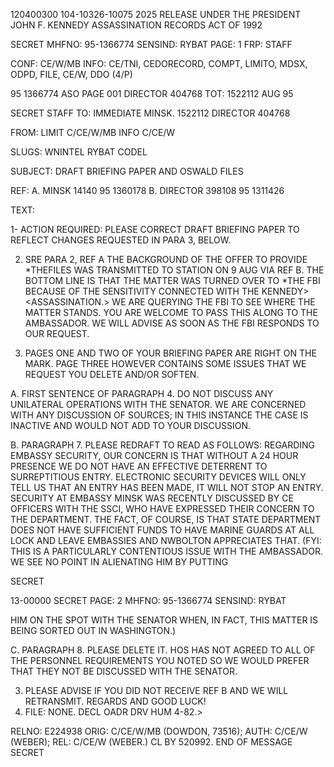 120400300
104-10326-10075
2025 RELEASE UNDER THE PRESIDENT JOHN F. KENNEDY ASSASSINATION RECORDS ACT OF 1992

SECRET
MHFNO: 95-1366774 SENSIND: RYBAT PAGE: 1
FRP: STAFF

CONF: CE/W/MB INFO: CE/TNI, CEDORECORD, COMPT, LIMITO, MDSX, ODPD,
FILE, CE/W, DDO (4/P)

95 1366774 ASO PAGE 001 DIRECTOR 404768
TOT: 1522112 AUG 95

SECRET
STAFF
TO: IMMEDIATE MINSK. 1522112 DIRECTOR 404768

FROM: LIMIT C/CE/W/MB INFO C/CE/W

SLUGS: WNINTEL RYBAT CODEL

SUBJECT: DRAFT BRIEFING PAPER AND OSWALD FILES

REF: A. MINSK 14140 95 1360178
B. DIRECTOR 398108 95 1311426

TEXT:

1- ACTION REQUIRED: PLEASE CORRECT DRAFT BRIEFING PAPER TO
REFLECT CHANGES REQUESTED IN PARA 3, BELOW.

2. SRE PARA 2, REF A THE BACKGROUND OF THE OFFER TO PROVIDE
*THE<LEE HARVEY OSWALD>FILES WAS TRANSMITTED TO STATION ON 9 AUG
VIA REF B. THE BOTTOM LINE IS THAT THE MATTER WAS TURNED OVER TO
*THE FBI BECAUSE OF THE SENSITIVITY CONNECTED WITH THE KENNEDY>
<ASSASSINATION.> WE ARE QUERYING THE FBI TO SEE WHERE THE MATTER
STANDS. YOU ARE WELCOME TO PASS THIS ALONG TO THE AMBASSADOR. WE
WILL ADVISE AS SOON AS THE FBI RESPONDS TO OUR REQUEST.

3. PAGES ONE AND TWO OF YOUR BRIEFING PAPER ARE RIGHT ON THE
MARK. PAGE THREE HOWEVER CONTAINS SOME ISSUES THAT WE REQUEST YOU
DELETE AND/OR SOFTEN.

A. FIRST SENTENCE OF PARAGRAPH 4. DO NOT DISCUSS ANY
UNILATERAL OPERATIONS WITH THE SENATOR. WE ARE CONCERNED WITH ANY
DISCUSSION OF SOURCES; IN THIS INSTANCE THE CASE IS INACTIVE AND
WOULD NOT ADD TO YOUR DISCUSSION.

B. PARAGRAPH 7. PLEASE REDRAFT TO READ AS FOLLOWS:
REGARDING EMBASSY SECURITY, OUR CONCERN IS THAT WITHOUT A 24 HOUR
PRESENCE WE DO NOT HAVE AN EFFECTIVE DETERRENT TO SURREPTITIOUS
ENTRY. ELECTRONIC SECURITY DEVICES WILL ONLY TELL US THAT AN
ENTRY HAS BEEN MADE, IT WILL NOT STOP AN ENTRY. SECURITY AT
EMBASSY MINSK WAS RECENTLY DISCUSSED BY CE OFFICERS WITH THE SSCI,
WHO HAVE EXPRESSED THEIR CONCERN TO THE DEPARTMENT. THE FACT, OF
COURSE, IS THAT STATE DEPARTMENT DOES NOT HAVE SUFFICIENT FUNDS TO
HAVE MARINE GUARDS AT ALL LOCK AND LEAVE EMBASSIES AND NWBOLTON
APPRECIATES THAT. (FYI: THIS IS A PARTICULARLY CONTENTIOUS ISSUE
WITH THE AMBASSADOR. WE SEE NO POINT IN ALIENATING HIM BY PUTTING

SECRET

13-00000
SECRET
PAGE: 2
MHFNO: 95-1366774 SENSIND: RYBAT

HIM ON THE SPOT WITH THE SENATOR WHEN, IN FACT, THIS MATTER IS
BEING SORTED OUT IN WASHINGTON.)

C. PARAGRAPH 8. PLEASE DELETE IT. HOS HAS NOT AGREED
TO ALL OF THE PERSONNEL REQUIREMENTS YOU NOTED SO WE WOULD PREFER
THAT THEY NOT BE DISCUSSED WITH THE SENATOR.

3. PLEASE ADVISE IF YOU DID NOT RECEIVE REF B AND WE WILL
RETRANSMIT. REGARDS AND GOOD LUCK!
4. FILE: NONE. DECL OADR DRV HUM 4-82.>

RELNO: E224938
ORIG: C/CE/W/MB (DOWDON, 73516); AUTH: C/CE/W (WEBER); REL: C/CE/W (WEBER.) CL BY 520992.
END OF MESSAGE
SECRET
